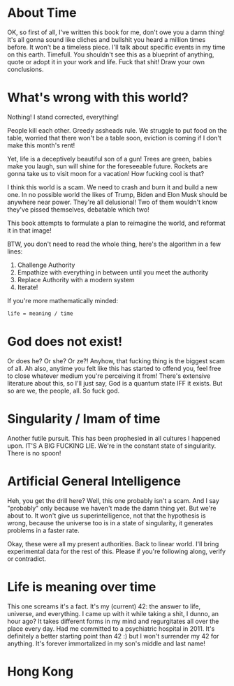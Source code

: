 # About Time
<th title was unity, thought thats what I wanna talk about>

OK, so first of all, I've written this book for me, don't owe you a damn thing!
It's all gonna sound like cliches and bullshit you heard a million times before.
It won't be a timeless piece. I'll talk about specific events in my time on this earth. Timefull.
You shouldn't see this as a blueprint of anything, quote or adopt it in your work and life.
Fuck that shit! Draw your own conclusions.

<proceeds to describe his life events and learnings>

# What's wrong with this world?

Nothing! I stand corrected, everything!

People kill each other. Greedy assheads rule. We struggle to put food on the table, worried that there won't be a table soon, eviction is coming if I don't make this month's rent!

Yet, life is a deceptively beautiful son of a gun! Trees are green, babies make you laugh, sun will shine for the foreseeable future. Rockets are gonna take us to visit moon for a vacation! How fucking cool is that?

I think this world is a scam. We need to crash and burn it and build a new one. In no possible world the likes of Trump, Biden and Elon Musk should be anywhere near power. They're all delusional! Two of them wouldn't know they've pissed themselves, debatable which two!

This book attempts to formulate a plan to reimagine the world, and reformat it in that image!

BTW, you don't need to read the whole thing, here's the algorithm in a few lines:
1. Challenge Authority
2. Empathize with everything in between until you meet the authority
3. Replace Authority with a modern system
4. Iterate!

If you're more mathematically minded:

```tex
life = meaning / time
```

# God does not exist!

Or does he? Or she? Or ze?! Anyhow, that fucking thing is the biggest scam of all. Ah also, anytime you felt like this has started to offend you, feel free to close whatever medium you're perceiving it from! There's extensive literature about this, so I'll just say, God is a quantum state IFF it exists. But so are we, the people, all. So fuck god.

# Singularity / Imam of time

Another futile pursuit. This has been prophesied in all cultures I happened upon. IT'S A BIG FUCKING LIE. We're in the constant state of singularity. There is no spoon!

# Artificial General Intelligence

Heh, you get the drill here? Well, this one probably isn't a scam. And I say "probably" only because we haven't made the damn thing yet. But we're about to. It won't give us superintelligence, not that the hypothesis is wrong, because the universe too is in a state of singularity, it generates problems in a faster rate.

Okay, these were all my present authorities. Back to linear world. I'll bring experimental data for the rest of this. Please if you're following along, verify or contradict.

# Life is meaning over time

This one screams it's a fact. It's my (current) 42: the answer to life, universe, and everything. I came up with it while taking a shit, I dunno, an hour ago? It takes different forms in my mind and regurgitates all over the place every day. Had me committed to a psychiatric hospital in 2011. It's definitely a better starting point than 42 :) but I won't surrender my 42 for anything. It's forever immortalized in my son's middle and last name!

# Hong Kong

<thankfully I wasnt smart enough. Weve probably lost countless actual geniuses to these episodes>
